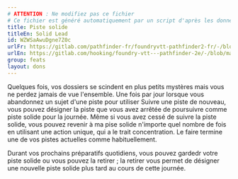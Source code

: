 ```yaml
---
# ATTENTION : Ne modifiez pas ce fichier
# Ce fichier est généré automatiquement par un script d'après les données du module Foundry VTT officiel et de sa traduction
title: Piste solide
titleEn: Solid Lead
id: WZWSaAwuDgne7Z0c
urlFr: https://gitlab.com/pathfinder-fr/foundryvtt-pathfinder2-fr/-/blob/master/data/feats/WZWSaAwuDgne7Z0c.htm
urlEn: https://gitlab.com/hooking/foundry-vtt---pathfinder-2e/-/blob/master/packs/data/feats.db/solid-lead.json
group: feats
layout: dons
---
```

Quelques fois, vos dossiers se scindent en plus petits mystères mais vous ne perdez jamais de vue l'ensemble. Une fois par jour lorsque vous abandonnez un sujet d'une piste pour utiliser <a class="entity-link" data-pack="pf2e.actionspf2e" data-id="xTK2zsWFyxSJvYbX" draggable="true">Suivre une piste</a> de nouveau, vous pouvez désigner la piste que vous avez arrêtée de poursuivre comme piste solide pour la journée. Même si vous avez cessé de suivre la piste solide, vous pouvez revenir à ma pise solide n'importe quel nombre de fois en utilisant une action unique, qui a le trait concentration. Le faire termine une de vos pistes actuelles comme habituellement.

Durant vos prochains préparatifs quotidiens, vous pouvez gardedr votre piste solide ou vous pouvez la retirer ; la retirer vous permet de désigner une nouvelle piste solide plus tard au cours de cette journée.


